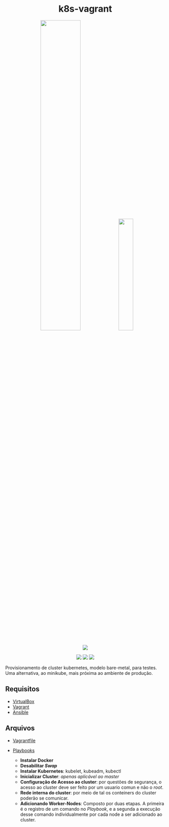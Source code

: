 <div align="center">
    <h1>k8s-vagrant</h1>
    <img src="https://upload.wikimedia.org/wikipedia/commons/6/67/Kubernetes_logo.svg" width=50%></img>
    <img src="https://www.vectorlogo.zone/logos/vagrantup/vagrantup-official.svg" width=30%><img>

<img src="https://img.shields.io/github/license/JoseCarlosNF/k8s-vagrant?style=for-the-badge"></img>

<img src="https://img.shields.io/github/forks/JoseCarlosNF/k8s-vagrant?style=flat-square"></img>
<img src="https://img.shields.io/github/stars/JoseCarlosNF/k8s-vagrant?style=flat-square"></img>
<img src="https://img.shields.io/github/issues/JoseCarlosNF/k8s-vagrant?style=flat-square"></img>
</div>

Provisionamento de cluster kubernetes, modelo bare-metal, para testes. Uma alternativa, ao minikube, mais próxima ao ambiente de produção.

## Requisitos

- [VirtualBox](https://www.virtualbox.org/)
- [Vagrant](https://www.vagrantup.com/)
- [Ansible](https://docs.ansible.com/ansible/latest/installation_guide/intro_installation.html#installing-the-control-node)

## Arquivos

- [Vagrantfile](Vagrantfile)

- [Playbooks](Playbooks)
    - **Instalar Docker**
    - **Desabilitar *Swap***
    - **Instalar Kubernetes**: kubelet, kubeadm, kubectl
    - **Inicializar Cluster**: *apenas aplicável ao master*
    - **Configuração de Acesso ao cluster**: por questões de segurança, o acesso ao cluster deve ser feito por um usuario comun e não o *root*.
    - **Rede interna do cluster**: por meio de tal os conteiners do cluster poderão se comunicar.
    - **Adicionando Worker-Nodes**: Composto por duas etapas. A primeira é o registro de um comando no *Playbook*, e a segunda a execução desse comando individualmente por cada node a ser adicionado ao cluster.